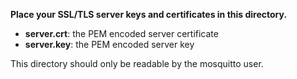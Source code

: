 **Place your SSL/TLS server keys and certificates in this directory.**
* **server.crt**: the PEM encoded server certificate
* **server.key**: the PEM encoded server key

This directory should only be readable by the mosquitto user.
